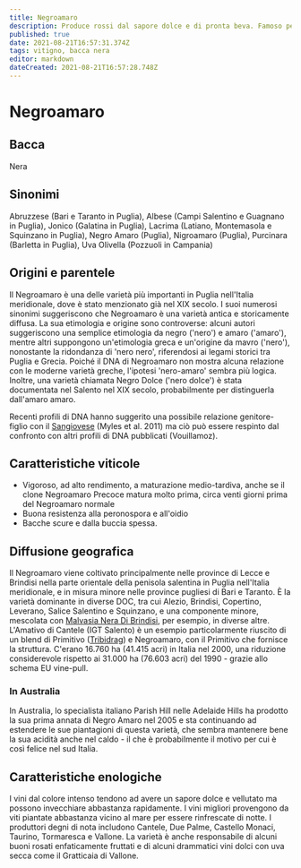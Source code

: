 ```yaml
---
title: Negroamaro
description: Produce rossi dal sapore dolce e di pronta beva. Famoso per l'utilizzo nei rosé pugliesi.
published: true
date: 2021-08-21T16:57:31.374Z
tags: vitigno, bacca nera
editor: markdown
dateCreated: 2021-08-21T16:57:28.748Z
---
```


# Negroamaro

## Bacca
Nera
## Sinonimi
Abruzzese (Bari e Taranto in Puglia), Albese (Campi Salentino e Guagnano in Puglia), Jonico (Galatina in Puglia), Lacrima (Latiano, Montemasola e Squinzano in Puglia), Negro Amaro (Puglia), Nigroamaro (Puglia), Purcinara (Barletta in Puglia), Uva Olivella (Pozzuoli in Campania)

## Origini e parentele
Il Negroamaro è una delle varietà più importanti in Puglia nell'Italia meridionale, dove è stato menzionato già nel XIX secolo. I suoi numerosi sinonimi suggeriscono che Negroamaro è una varietà antica e storicamente diffusa. La sua etimologia e origine sono controverse: alcuni autori suggeriscono una semplice etimologia da negro ('nero') e amaro ('amaro'), mentre altri suppongono un'etimologia greca e un'origine da mavro ('nero'), nonostante la ridondanza di 'nero nero', riferendosi ai legami storici tra Puglia e Grecia. Poiché il DNA di Negroamaro non mostra alcuna relazione con le moderne varietà greche, l'ipotesi 'nero-amaro' sembra più logica. Inoltre, una varietà chiamata Negro Dolce ('nero dolce') è stata documentata nel Salento nel XIX secolo, probabilmente per distinguerla dall'amaro amaro.

Recenti profili di DNA hanno suggerito una possibile relazione genitore-figlio con il [Sangiovese](/vitigni/Italia/bacca-nera/sangiovese) (Myles et al. 2011) ma ciò può essere respinto dal confronto con altri profili di DNA pubblicati (Vouillamoz).

## Caratteristiche viticole
- Vigoroso, ad alto rendimento, a maturazione medio-tardiva, anche se il clone Negroamaro Precoce matura molto prima, circa venti giorni prima del Negroamaro normale 
- Buona resistenza alla peronospora e all'oidio
- Bacche scure e dalla buccia spessa.

## Diffusione geografica
Il Negroamaro viene coltivato principalmente nelle province di Lecce e Brindisi nella parte orientale della penisola salentina in Puglia nell'Italia meridionale, e in misura minore nelle province pugliesi di Bari e Taranto. È la varietà dominante in diverse DOC, tra cui Alezio, Brindisi, Copertino, Leverano, Salice Salentino e Squinzano, e una componente minore, mescolata con [Malvasia Nera Di Brindisi](/vitigni/Italia/bacca-nera/malvasia-nera-di-brindisi), per esempio, in diverse altre. L'Amativo di Cantele (IGT Salento) è un esempio particolarmente riuscito di un blend di Primitivo ([Tribidrag](/vitigni/bacca-nera/tribidrag)) e Negroamaro, con il Primitivo che fornisce la struttura. C'erano 16.760 ha (41.415 acri) in Italia nel 2000, una riduzione considerevole rispetto ai 31.000 ha (76.603 acri) del 1990 - grazie allo schema EU vine-pull.

### In Australia

In Australia, lo specialista italiano Parish Hill nelle Adelaide Hills ha prodotto la sua prima annata di Negro Amaro nel 2005 e sta continuando ad estendere le sue piantagioni di questa varietà, che sembra mantenere bene la sua acidità anche nel caldo - il che è probabilmente il motivo per cui è così felice nel sud Italia.

## Caratteristiche enologiche
I vini dal colore intenso tendono ad avere un sapore dolce e vellutato ma possono invecchiare abbastanza rapidamente. I vini migliori provengono da viti piantate abbastanza vicino al mare per essere rinfrescate di notte. I produttori degni di nota includono Cantele, Due Palme, Castello Monaci, Taurino, Tormaresca e Vallone. La varietà è anche responsabile di alcuni buoni rosati enfaticamente fruttati e di alcuni drammatici vini dolci con uva secca come il Gratticaia di Vallone.